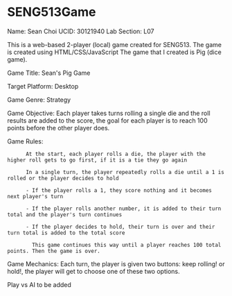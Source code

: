 # SENG513Game
Name: Sean Choi
UCID: 30121940
Lab Section: L07

This is a web-based 2-player (local) game created for SENG513. 
The game is created using HTML/CSS/JavaScript
The game that I created is Pig (dice game).

Game Title: Sean's Pig Game

Target Platform: Desktop

Game Genre: Strategy

Game Objective: Each player takes turns rolling a single die and the roll results are added to the score, the goal for each player is to reach 100 points before the other player does.

Game Rules: 

          At the start, each player rolls a die, the player with the higher roll gets to go first, if it is a tie they go again
          
          In a single turn, the player repeatedly rolls a die until a 1 is rolled or the player decides to hold
          
          - If the player rolls a 1, they score nothing and it becomes next player's turn
          
          - If the player rolls another number, it is added to their turn total and the player's turn continues
          
          - If the player decides to hold, their turn is over and their turn total is added to the total score

            This game continues this way until a player reaches 100 total points. Then the game is over.

Game Mechanics: Each turn, the player is given two buttons: keep rolling! or hold!, the player will get to choose one of these two options.


Play vs AI to be added
          
